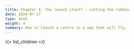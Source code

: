```yaml
---
title: Chapter 4. The launch itself – cutting the ribbon
date: 2024-07-17
type: book
weight: 4
summary: How to launch a centre in a way that will fly.
---
```


{{< list_children >}}
